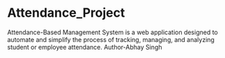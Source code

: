 # Attendance_Project
Attendance-Based Management System is a web application designed to automate and simplify the process of tracking, managing, and analyzing student or employee attendance.
Author-Abhay Singh
